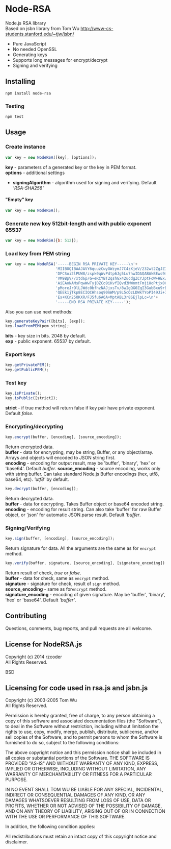 # Node-RSA

Node.js RSA library<br/>
Based on jsbn library from Tom Wu http://www-cs-students.stanford.edu/~tjw/jsbn/

* Pure JavaScript
* No needed OpenSSL
* Generating keys
* Supports long messages for encrypt/decrypt
* Signing and verifying


## Installing

```shell
npm install node-rsa
```

### Testing

```shell
npm test
```

## Usage

### Create instance
```js
var key = new NodeRSA([key], [options]);
```
**key** - parameters of a generated key or the key in PEM format.<br/>
**options** - additional settings
 * **signingAlgorithm** - algorithm used for signing and verifying. Default *'RSA-SHA256'*

#### "Empty" key
```js
var key = new NodeRSA();
```

### Generate new key 512bit-length and with public exponent 65537
```js
var key = new NodeRSA({b: 512});
```

### Load key from PEM string

```js
var key = new NodeRSA('-----BEGIN RSA PRIVATE KEY-----\n'+
                      'MIIBOQIBAAJAVY6quuzCwyOWzymJ7C4zXjeV/232wt2ZgJZ1kHzjI73wnhQ3WQcL\n'+
                      'DFCSoi2lPUW8/zspk0qWvPdtp6Jg5Lu7hwIDAQABAkBEws9mQahZ6r1mq2zEm3D/\n'+
                      'VM9BpV//xtd6p/G+eRCYBT2qshGx42ucdgZCYJptFoW+HEx/jtzWe74yK6jGIkWJ\n'+
                      'AiEAoNAMsPqwWwTyjDZCo9iKvfIQvd3MWnmtFmjiHoPtjx0CIQCIMypAEEkZuQUi\n'+
                      'pMoreJrOlLJWdc0bfhzNAJjxsTv/8wIgQG0ZqI3GubBxu9rBOAM5EoA4VNjXVigJ\n'+
                      'QEEk1jTkp8ECIQCHhsoq90mWM/p9L5cQzLDWkTYoPI49Ji+Iemi2T5MRqwIgQl07\n'+
                      'Es+KCn25OKXR/FJ5fu6A6A+MptABL3r8SEjlpLc=\n'+
                      '-----END RSA PRIVATE KEY-----');
```

Also you can use next methods:

```js
key.generateKeyPair([bits], [exp]);
key.loadFromPEM(pem_string);
```
**bits** - key size in bits. 2048 by default.  
**exp** - public exponent. 65537 by default.

### Export keys
```js
key.getPrivatePEM();
key.getPublicPEM();
```

### Test key
```js
key.isPrivate();
key.isPublic([strict]);
```
**strict** - if true method will return false if key pair have private exponent. Default *false*.

### Encrypting/decrypting
```js
key.encrypt(buffer, [encoding], [source_encoding]);
```
Return encrypted data.<br/>
**buffer** - data for encrypting, may be string, Buffer, or any object/array. Arrays and objects will encoded to JSON string first.<br/>
**encoding** - encoding for output result, may be 'buffer', 'binary', 'hex' or 'base64'. Default *buffer*.
**source_encoding** - source encoding, works only with string buffer. Can take standard Node.js Buffer encodings (hex, utf8, base64, etc). *'utf8'* by default.<br/>

```js
key.decrypt(buffer, [encoding]);
```
Return decrypted data.<br/>
**buffer** - data for decrypting. Takes Buffer object or base64 encoded string.<br/>
**encoding** - encoding for result string. Can also take 'buffer' for raw Buffer object, or 'json' for automatic JSON.parse result. Default *'buffer*.

### Signing/Verifying
```js
key.sign(buffer, [encoding], [source_encoding]);
```
Return signature for data. All the arguments are the same as for `encrypt` method.

```js
key.verify(buffer, signature, [source_encoding], [signature_encoding])
```
Return result of check, _true_ or _false_.<br/>
**buffer** - data for check, same as `encrypt` method.<br/>
**signature** - signature for check, result of `sign` method.<br/>
**source_encoding** - same as for`encrypt` method.<br/>
**signature_encoding** - encoding of given signature. May be 'buffer', 'binary', 'hex' or 'base64'. Default *'buffer'*.

## Contributing

Questions, comments, bug reports, and pull requests are all welcome.

## License for NodeRSA.js

Copyright (c) 2014  rzcoder<br/>
All Rights Reserved.

BSD

## Licensing for code used in rsa.js and jsbn.js

Copyright (c) 2003-2005  Tom Wu<br/>
All Rights Reserved.

Permission is hereby granted, free of charge, to any person obtaining
a copy of this software and associated documentation files (the
"Software"), to deal in the Software without restriction, including
without limitation the rights to use, copy, modify, merge, publish,
distribute, sublicense, and/or sell copies of the Software, and to
permit persons to whom the Software is furnished to do so, subject to
the following conditions:

The above copyright notice and this permission notice shall be
included in all copies or substantial portions of the Software.
THE SOFTWARE IS PROVIDED "AS-IS" AND WITHOUT WARRANTY OF ANY KIND,
EXPRESS, IMPLIED OR OTHERWISE, INCLUDING WITHOUT LIMITATION, ANY
WARRANTY OF MERCHANTABILITY OR FITNESS FOR A PARTICULAR PURPOSE.

IN NO EVENT SHALL TOM WU BE LIABLE FOR ANY SPECIAL, INCIDENTAL,
INDIRECT OR CONSEQUENTIAL DAMAGES OF ANY KIND, OR ANY DAMAGES WHATSOEVER
RESULTING FROM LOSS OF USE, DATA OR PROFITS, WHETHER OR NOT ADVISED OF
THE POSSIBILITY OF DAMAGE, AND ON ANY THEORY OF LIABILITY, ARISING OUT
OF OR IN CONNECTION WITH THE USE OR PERFORMANCE OF THIS SOFTWARE.

In addition, the following condition applies:

All redistributions must retain an intact copy of this copyright notice
and disclaimer.

